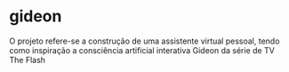 # gideon
O projeto refere-se a construção de uma assistente virtual pessoal, tendo como inspiração a consciência artificial interativa Gideon da série de TV The Flash

